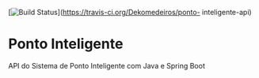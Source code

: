 [![Build Status](https://travis-ci.org/Dekomedeiros/ponto-inteligente-api.svg?branch=master)](https://travis-ci.org/Dekomedeiros/ponto-
inteligente-api)
# Ponto Inteligente 
API do Sistema de Ponto Inteligente com Java e Spring Boot
